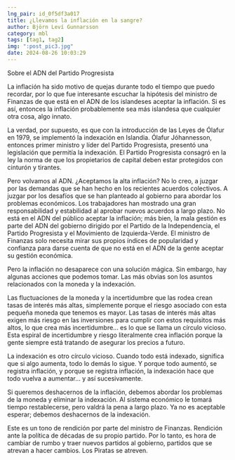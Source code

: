 ```yaml
---
lng_pair: id_0f5df3a017
title: ¿Llevamos la inflación en la sangre?
author: Björn Leví Gunnarsson
category: mbl
tags: [tag1, tag2]
img: ":post_pic3.jpg"
date: 2024-08-26 10:03:29
---
```

Sobre el ADN del Partido Progresista

La inflación ha sido motivo de quejas durante todo el tiempo que puedo recordar, por lo que fue interesante escuchar la hipótesis del ministro de Finanzas de que está en el ADN de los islandeses aceptar la inflación. Si es así, entonces la inflación probablemente sea más islandesa que cualquier otra cosa, algo innato.

La verdad, por supuesto, es que con la introducción de las Leyes de Ólafur en 1979, se implementó la indexación en Islandia. Ólafur Jóhannesson, entonces primer ministro y líder del Partido Progresista, presentó una legislación que permitía la indexación. El Partido Progresista consagró en la ley la norma de que los propietarios de capital deben estar protegidos con cinturón y tirantes.

Pero volvamos al ADN. ¿Aceptamos la alta inflación? No lo creo, a juzgar por las demandas que se han hecho en los recientes acuerdos colectivos. A juzgar por los desafíos que se han planteado al gobierno para abordar los problemas económicos. Los trabajadores han mostrado una gran responsabilidad y estabilidad al aprobar nuevos acuerdos a largo plazo. No está en el ADN del público aceptar la inflación; más bien, la mala gestión es parte del ADN del gobierno dirigido por el Partido de la Independencia, el Partido Progresista y el Movimiento de Izquierda-Verde. El ministro de Finanzas solo necesita mirar sus propios índices de popularidad y confianza para darse cuenta de que no está en el ADN de la gente aceptar su gestión económica.

Pero la inflación no desaparece con una solución mágica. Sin embargo, hay algunas acciones que podemos tomar. Las más obvias son los asuntos relacionados con la moneda y la indexación.

Las fluctuaciones de la moneda y la incertidumbre que las rodea crean tasas de interés más altas, simplemente porque el riesgo asociado con esta pequeña moneda que tenemos es mayor. Las tasas de interés más altas exigen más riesgo en las inversiones para cumplir con estos requisitos más altos, lo que crea más incertidumbre... es lo que se llama un círculo vicioso. Esta espiral de incertidumbre y riesgo literalmente crea inflación porque la gente siempre está tratando de asegurar los precios a futuro.

La indexación es otro círculo vicioso. Cuando todo está indexado, significa que si algo aumenta, todo lo demás lo sigue. Y porque todo aumentó, se registra inflación, y porque se registra inflación, la indexación hace que todo vuelva a aumentar... y así sucesivamente.

Si queremos deshacernos de la inflación, debemos abordar los problemas de la moneda y eliminar la indexación. Al sistema económico le tomará tiempo restablecerse, pero valdrá la pena a largo plazo. Ya no es aceptable esperar; debemos deshacernos de la indexación.

Este es un tono de rendición por parte del ministro de Finanzas. Rendición ante la política de décadas de su propio partido. Por lo tanto, es hora de cambiar de rumbo y traer nuevos partidos al gobierno, partidos que se atrevan a hacer cambios. Los Piratas se atreven.